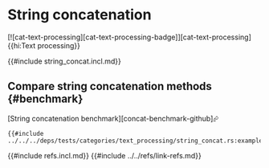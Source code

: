 # String concatenation

[![cat-text-processing][cat-text-processing-badge]][cat-text-processing]{{hi:Text processing}}

{{#include string_concat.incl.md}}

## Compare string concatenation methods {#benchmark}

[String concatenation benchmark][concat-benchmark-github]⮳

```rust,editable
{{#include ../../../deps/tests/categories/text_processing/string_concat.rs:example}}
```

{{#include refs.incl.md}}
{{#include ../../refs/link-refs.md}}

<div class="hidden">
</div>
